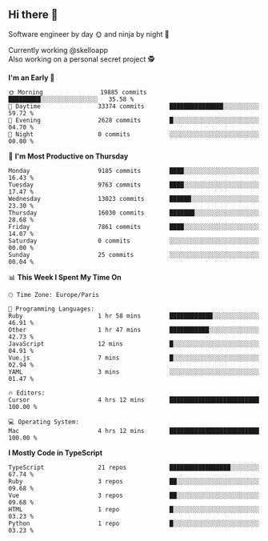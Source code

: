 ## Hi there 👋

Software engineer by day 🌞 and ninja by night 🌝

Currently working @skelloapp <br>
Also working on a personal secret project 🕵️

<!--START_SECTION:waka-->
**I'm an Early 🐤** 

```text
🌞 Morning                19885 commits       █████████░░░░░░░░░░░░░░░░   35.58 % 
🌆 Daytime                33374 commits       ███████████████░░░░░░░░░░   59.72 % 
🌃 Evening                2628 commits        █░░░░░░░░░░░░░░░░░░░░░░░░   04.70 % 
🌙 Night                  0 commits           ░░░░░░░░░░░░░░░░░░░░░░░░░   00.00 % 
```
📅 **I'm Most Productive on Thursday** 

```text
Monday                   9185 commits        ████░░░░░░░░░░░░░░░░░░░░░   16.43 % 
Tuesday                  9763 commits        ████░░░░░░░░░░░░░░░░░░░░░   17.47 % 
Wednesday                13023 commits       ██████░░░░░░░░░░░░░░░░░░░   23.30 % 
Thursday                 16030 commits       ███████░░░░░░░░░░░░░░░░░░   28.68 % 
Friday                   7861 commits        ████░░░░░░░░░░░░░░░░░░░░░   14.07 % 
Saturday                 0 commits           ░░░░░░░░░░░░░░░░░░░░░░░░░   00.00 % 
Sunday                   25 commits          ░░░░░░░░░░░░░░░░░░░░░░░░░   00.04 % 
```


📊 **This Week I Spent My Time On** 

```text
🕑︎ Time Zone: Europe/Paris

💬 Programming Languages: 
Ruby                     1 hr 58 mins        ████████████░░░░░░░░░░░░░   46.91 % 
Other                    1 hr 47 mins        ███████████░░░░░░░░░░░░░░   42.73 % 
JavaScript               12 mins             █░░░░░░░░░░░░░░░░░░░░░░░░   04.91 % 
Vue.js                   7 mins              █░░░░░░░░░░░░░░░░░░░░░░░░   02.94 % 
YAML                     3 mins              ░░░░░░░░░░░░░░░░░░░░░░░░░   01.47 % 

🔥 Editors: 
Cursor                   4 hrs 12 mins       █████████████████████████   100.00 % 

💻 Operating System: 
Mac                      4 hrs 12 mins       █████████████████████████   100.00 % 
```

**I Mostly Code in TypeScript** 

```text
TypeScript               21 repos            █████████████████░░░░░░░░   67.74 % 
Ruby                     3 repos             ██░░░░░░░░░░░░░░░░░░░░░░░   09.68 % 
Vue                      3 repos             ██░░░░░░░░░░░░░░░░░░░░░░░   09.68 % 
HTML                     1 repo              █░░░░░░░░░░░░░░░░░░░░░░░░   03.23 % 
Python                   1 repo              █░░░░░░░░░░░░░░░░░░░░░░░░   03.23 % 
```




<!--END_SECTION:waka-->

<!--
**antoinelncl/antoinelncl** is a ✨ _special_ ✨ repository because its `README.md` (this file) appears on your GitHub profile.

Here are some ideas to get you started:

- 🔭 I’m currently working on ...
- 🌱 I’m currently learning ...
- 👯 I’m looking to collaborate on ...
- 🤔 I’m looking for help with ...
- 💬 Ask me about ...
- 📫 How to reach me: ...
- 😄 Pronouns: ...
- ⚡ Fun fact: ...
-->
